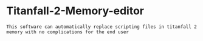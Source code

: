 # Titanfall-2-Memory-editor

	This software can automatically replace scripting files in titanfall 2 memory with no complications for the end user
	
##